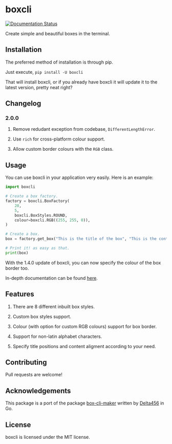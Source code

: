# boxcli

[![Documentation Status](https://readthedocs.org/projects/boxcli/badge/?version=latest)](https://boxcli.readthedocs.io/en/latest/?badge=latest)

Create simple and beautiful boxes in the terminal.

## Installation

The preferred method of installation is through pip.

Just execute,
`pip install -U boxcli`

That will install boxcli, or if you already have boxcli it will update it to the latest version,
pretty neat right?

## Changelog

### 2.0.0

1. Remove redudant exception from codebase, `DifferentLengthError`.

2. Use `rich` for cross-platform colour support.

3. Allow custom border colours with the `RGB` class.

## Usage

You can use boxcli in your application very easily.
Here is an example:

```python
import boxcli

# Create a box factory.
factory = boxcli.BoxFactory(
    20,
    5,
    boxcli.BoxStyles.ROUND,
    colour=boxcli.RGB((255, 255, 0)),
)

# Create a box.
box = factory.get_box("This is the title of the box", "This is the content of the box")

# Print it! as easy as that.
print(box)

```

With the 1.4.0 update of boxcli, you can now specify the colour of the box border too.

In-depth documentation can be found [here](http://boxcli.rtfd.io/).

## Features

1. There are 8 different inbuilt box styles.

2. Custom box styles support.

3. Colour (with option for custom RGB colours) support for box border.

4. Support for non-latin alphabet characters.

5. Specify title positions and content aligment according to your need.

## Contributing

Pull requests are welcome!

## Acknowledgements

This package is a port of the package [box-cli-maker](https://github.com/Delta456/box-cli-maker) written by
[Delta456](https://github.com/Delta456) in Go.

## License

boxcli is licensed under the MIT license.
